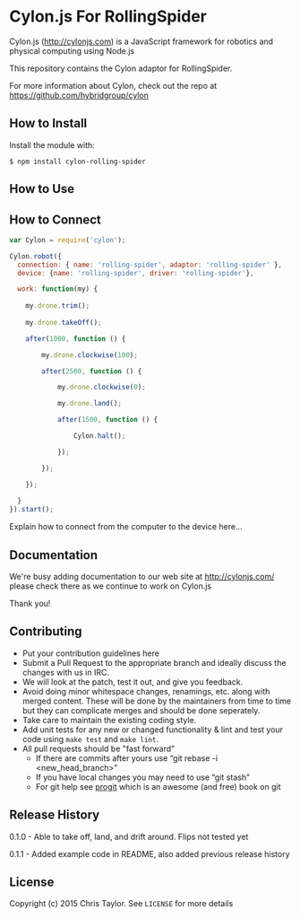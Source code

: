 # Cylon.js For RollingSpider

Cylon.js (http://cylonjs.com) is a JavaScript framework for robotics and
physical computing using Node.js

This repository contains the Cylon adaptor for RollingSpider.

For more information about Cylon, check out the repo at
https://github.com/hybridgroup/cylon

## How to Install

Install the module with:

    $ npm install cylon-rolling-spider

## How to Use

## How to Connect

```javascript
var Cylon = require('cylon');

Cylon.robot({
  connection: { name: 'rolling-spider', adaptor: 'rolling-spider' },
  device: {name: 'rolling-spider', driver: 'rolling-spider'},

  work: function(my) {
    
    my.drone.trim();
    
	my.drone.takeOff();

	after(1000, function () {

		my.drone.clockwise(100);

		after(2500, function () {

			my.drone.clockwise(0);

			my.drone.land();

			after(1500, function () {

				Cylon.halt();

			});

		});

	});
    
  }
}).start();
```

Explain how to connect from the computer to the device here...

## Documentation

We're busy adding documentation to our web site at http://cylonjs.com/ please check there as we continue to work on Cylon.js

Thank you!

## Contributing

* Put your contribution guidelines here
* Submit a Pull Request to the appropriate branch and ideally discuss the changes with us in IRC.
* We will look at the patch, test it out, and give you feedback.
* Avoid doing minor whitespace changes, renamings, etc. along with merged content. These will be done by the maintainers from time to time but they can complicate merges and should be done seperately.
* Take care to maintain the existing coding style.
* Add unit tests for any new or changed functionality & lint and test your code using `make test` and `make lint`.
* All pull requests should be "fast forward"
  * If there are commits after yours use “git rebase -i <new_head_branch>”
  * If you have local changes you may need to use “git stash”
  * For git help see [progit](http://git-scm.com/book) which is an awesome (and free) book on git

## Release History

0.1.0 - Able to take off, land, and drift around. Flips not tested yet

0.1.1 - Added example code in README, also added previous release history

## License

Copyright (c) 2015 Chris Taylor. See `LICENSE` for more details
